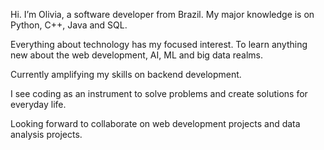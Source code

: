  Hi. I’m Olivia, a software developer from Brazil. My major knowledge is on Python, C++, Java and SQL.
 
 Everything about technology has my focused interest. To learn anything new about the web development, AI, ML and big data realms.
 
 Currently amplifying my skills on backend development. 

 I see coding as an instrument to solve problems and create solutions for everyday life.
 
 Looking forward to collaborate on web development projects and data analysis projects.

<!---
olivialrp/olivialrp is a ✨ special ✨ repository because its `README.md` (this file) appears on your GitHub profile.
You can click the Preview link to take a look at your changes.
--->
